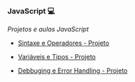### JavaScript :computer: 

_Projetos e aulas JavaScript_ 

- [Sintaxe e Operadores - Projeto](https://github.com/BielFerreira03/Dio-GitHub/tree/main/JavaScript/Sintaxe%20e%20Operadores)

- [Variáveis e Tipos - Projeto](https://github.com/BielFerreira03/Dio-GitHub/tree/main/JavaScript/Vari%C3%A1veis%20e%20Tipos)

- [Debbuging e Error Handling - Projeto](https://github.com/BielFerreira03/Dio-GitHub/tree/main/JavaScript/Debbuging%20%20e%20Error%20Handling)

 